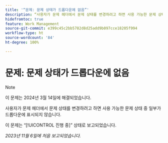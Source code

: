```yaml
---
title: '“문제: 문제 상태가 드롭다운에 없음”'
description: “사용자가 문제 헤더에서 문제 상태를 변경하려고 하면 사용 가능한 문제 상태 중 일부가 드롭다운에 표시되지 않습니다.”
hidefromtoc: true
feature: Work Management
source-git-commit: e399c45c2bb5782d8d25add9b097cce18205f994
workflow-type: ht
source-wordcount: '84'
ht-degree: 100%

---
```



# 문제: 문제 상태가 드롭다운에 없음

>[!NOTE]
>
>이 문제는 2024년 3월 14일에 해결되었습니다.

사용자가 문제 헤더에서 문제 상태를 변경하려고 하면 사용 가능한 문제 상태 중 일부가 드롭다운에 표시되지 않습니다.

이 문제는 “[!UICONTROL 진행 중]” 상태로 보고되었습니다.

_2023년 11월 6일에 처음 보고되었습니다._
